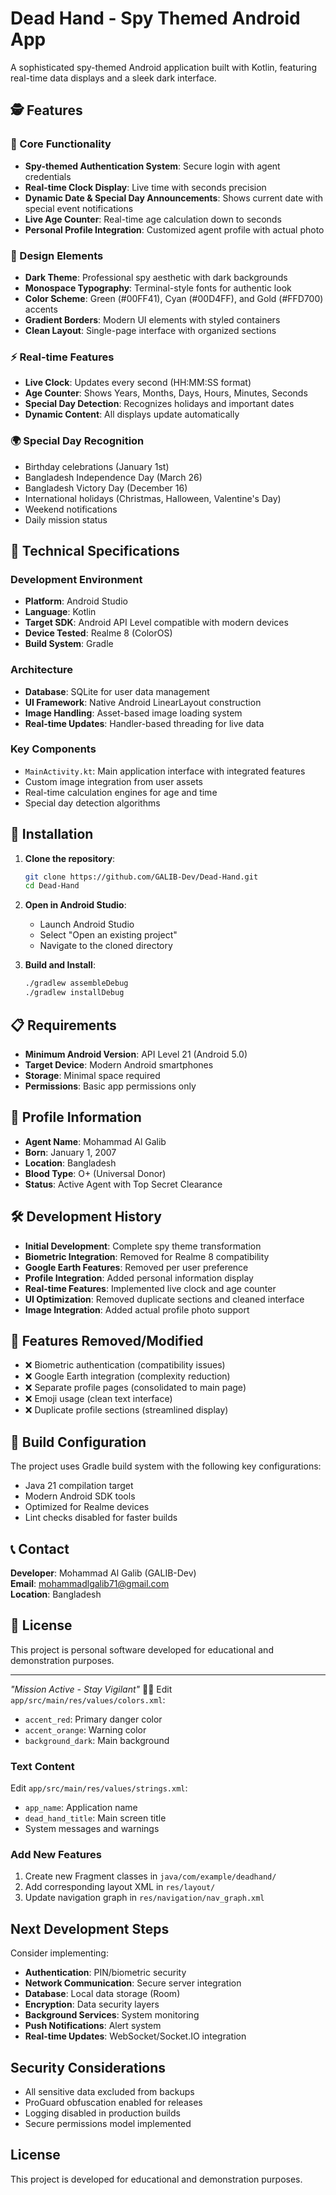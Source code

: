 # Dead Hand - Spy Themed Android App

A sophisticated spy-themed Android application built with Kotlin, featuring real-time data displays and a sleek dark interface.

## 🕵️ Features

### 🎯 Core Functionality
- **Spy-themed Authentication System**: Secure login with agent credentials
- **Real-time Clock Display**: Live time with seconds precision
- **Dynamic Date & Special Day Announcements**: Shows current date with special event notifications
- **Live Age Counter**: Real-time age calculation down to seconds
- **Personal Profile Integration**: Customized agent profile with actual photo

### 🎨 Design Elements
- **Dark Theme**: Professional spy aesthetic with dark backgrounds
- **Monospace Typography**: Terminal-style fonts for authentic look
- **Color Scheme**: Green (#00FF41), Cyan (#00D4FF), and Gold (#FFD700) accents
- **Gradient Borders**: Modern UI elements with styled containers
- **Clean Layout**: Single-page interface with organized sections

### ⚡ Real-time Features
- **Live Clock**: Updates every second (HH:MM:SS format)
- **Age Counter**: Shows Years, Months, Days, Hours, Minutes, Seconds
- **Special Day Detection**: Recognizes holidays and important dates
- **Dynamic Content**: All displays update automatically

### 🌍 Special Day Recognition
- Birthday celebrations (January 1st)
- Bangladesh Independence Day (March 26)
- Bangladesh Victory Day (December 16)
- International holidays (Christmas, Halloween, Valentine's Day)
- Weekend notifications
- Daily mission status

## 📱 Technical Specifications

### Development Environment
- **Platform**: Android Studio
- **Language**: Kotlin
- **Target SDK**: Android API Level compatible with modern devices
- **Device Tested**: Realme 8 (ColorOS)
- **Build System**: Gradle

### Architecture
- **Database**: SQLite for user data management
- **UI Framework**: Native Android LinearLayout construction
- **Image Handling**: Asset-based image loading system
- **Real-time Updates**: Handler-based threading for live data

### Key Components
- `MainActivity.kt`: Main application interface with integrated features
- Custom image integration from user assets
- Real-time calculation engines for age and time
- Special day detection algorithms

## 🚀 Installation

1. **Clone the repository**:
   ```bash
   git clone https://github.com/GALIB-Dev/Dead-Hand.git
   cd Dead-Hand
   ```

2. **Open in Android Studio**:
   - Launch Android Studio
   - Select "Open an existing project"
   - Navigate to the cloned directory

3. **Build and Install**:
   ```bash
   ./gradlew assembleDebug
   ./gradlew installDebug
   ```

## 📋 Requirements

- **Minimum Android Version**: API Level 21 (Android 5.0)
- **Target Device**: Modern Android smartphones
- **Storage**: Minimal space required
- **Permissions**: Basic app permissions only

## 👤 Profile Information

- **Agent Name**: Mohammad Al Galib
- **Born**: January 1, 2007
- **Location**: Bangladesh
- **Blood Type**: O+ (Universal Donor)
- **Status**: Active Agent with Top Secret Clearance

## 🛠️ Development History

- **Initial Development**: Complete spy theme transformation
- **Biometric Integration**: Removed for Realme 8 compatibility
- **Google Earth Features**: Removed per user preference
- **Profile Integration**: Added personal information display
- **Real-time Features**: Implemented live clock and age counter
- **UI Optimization**: Removed duplicate sections and cleaned interface
- **Image Integration**: Added actual profile photo support

## 🎯 Features Removed/Modified

- ❌ Biometric authentication (compatibility issues)
- ❌ Google Earth integration (complexity reduction)
- ❌ Separate profile pages (consolidated to main page)
- ❌ Emoji usage (clean text interface)
- ❌ Duplicate profile sections (streamlined display)

## 🔧 Build Configuration

The project uses Gradle build system with the following key configurations:
- Java 21 compilation target
- Modern Android SDK tools
- Optimized for Realme devices
- Lint checks disabled for faster builds

## 📞 Contact

**Developer**: Mohammad Al Galib (GALIB-Dev)  
**Email**: mohammadlgalib71@gmail.com  
**Location**: Bangladesh  

## 📄 License

This project is personal software developed for educational and demonstration purposes.

---

*"Mission Active - Stay Vigilant"* 🕵️‍♂️
Edit `app/src/main/res/values/colors.xml`:
- `accent_red`: Primary danger color
- `accent_orange`: Warning color  
- `background_dark`: Main background

### Text Content
Edit `app/src/main/res/values/strings.xml`:
- `app_name`: Application name
- `dead_hand_title`: Main screen title
- System messages and warnings

### Add New Features
1. Create new Fragment classes in `java/com/example/deadhand/`
2. Add corresponding layout XML in `res/layout/`
3. Update navigation graph in `res/navigation/nav_graph.xml`

## Next Development Steps

Consider implementing:
- **Authentication**: PIN/biometric security
- **Network Communication**: Secure server integration  
- **Database**: Local data storage (Room)
- **Encryption**: Data security layers
- **Background Services**: System monitoring
- **Push Notifications**: Alert system
- **Real-time Updates**: WebSocket/Socket.IO integration

## Security Considerations

- All sensitive data excluded from backups
- ProGuard obfuscation enabled for releases
- Logging disabled in production builds
- Secure permissions model implemented

## License

This project is developed for educational and demonstration purposes.